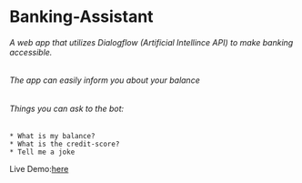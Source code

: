 # Banking-Assistant

###### A web app that utilizes Dialogflow (Artificial Intellince API) to make banking accessible. 

###### The app can easily inform you about your balance
###### Things you can ask to the bot:
    * What is my balance?
    * What is the credit-score?
    * Tell me a joke
Live Demo:[here](https://interestesapp.firebaseapp.com)